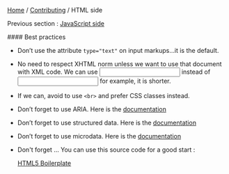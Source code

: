 [Home](../../README.md) / [Contributing](../contributing.md) / HTML side

Previous section : [JavaScript side](js.md)

#### Best practices

- Don’t use the attribute `type="text"` on input markups...it is the default.

- No need to respect XHTML norm unless we want to use that document with XML code.
  We can use <input> instead of <input/> for example, it is shorter.
  
- If we can, avoid to use `<br>` and prefer CSS classes instead.

- Don’t forget to use ARIA. Here is the [documentation](https://developer.mozilla.org/en-US/docs/Web/Accessibility/ARIA)

- Don’t forget to use structured data. Here is the 
  [documentation](https://developers.google.com/search/docs/guides/intro-structured-data)
  
- Don’t forget to use microdata. Here is the [documentation](https://www.w3.org/TR/microdata/)

- Don't forget ... You can use this source code for a good start :

  [HTML5 Boilerplate](https://html5boilerplate.com/)